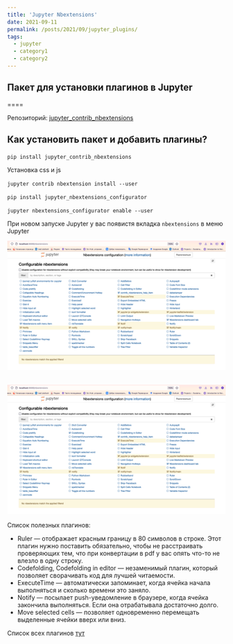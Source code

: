 ```yaml
---
title: 'Jupyter Nbextensions'
date: 2021-09-11
permalink: /posts/2021/09/jupyter_plugins/
tags:
  - jupyter
  - category1
  - category2
---
```


## Пакет для установки плагинов в Jupyter
====

Репозиторий:  [jupyter_contrib_nbextensions](https://github.com/ipython-contrib/jupyter_contrib_nbextensions)

## Как установить пакет и добавить плагины? 

`pip install jupyter_contrib_nbextensions`

Установка css и js

`jupyter contrib nbextension install --user`

`pip install jupyter_nbextensions_configurator`

`jupyter nbextensions_configurator enable --user`

При новом запуске Jupyter у вас появистя вкладка `nbextensions` в меню Jupyter

![nbextensions](../images/nbextensions.png)

<br/><img src='/images/nbextensions.png'>

Список полезных плагинов:

* Ruler — отображает красным границу в 80 символов в строке. Этот плагин нужно поставить обязательно, чтобы не расстраивать проверяющих тем, что при конвертации в pdf у вас опять что-то не влезло в одну строку.
* Codefolding, Codefolding in editor — незаменимый плагин, который позволяет сворачивать код для лучшей читаемости.
* ExecuteTime — автоматически запоминает, когда ячейка начала выполняться и сколько времени это заняло.
* Notify — посылает push-уведомление в браузере, когда ячейка закончила выполняться. Если она отрабатывала достаточно долго.
* Move selected cells — позволяет одновременно перемещать выделенные ячейки вверх или вниз.

Список всех плагинов [тут](https://jupyter-contrib-nbextensions.readthedocs.io/en/latest/nbextensions.html)